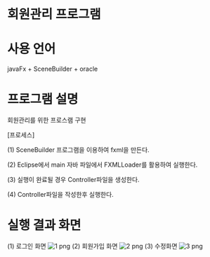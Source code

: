 # 회원관리 프로그램

# 사용 언어
  javaFx + SceneBuilder + oracle
# 프로그램 설명  
회원관리를 위한 프로스램 구현

[프로세스]

(1) SceneBuilder 프로그램을 이용하여 fxml을 만든다.

(2) Eclipse에서 main 자바 파일에서 FXMLLoader를 활용하여 실행한다.

(3) 실행이 완료될 경우 Controller파일을 생성한다.

(4) Controller파일을 작성한후 실행한다.

# 실행 결과 화면
(1) 로그인 화면
![1 png](https://user-images.githubusercontent.com/88234731/141294755-6ab6e8cf-0c5e-4535-9074-5307a7160449.jpg)
(2) 회원가입 화면
![2 png](https://user-images.githubusercontent.com/88234731/141292942-b9d660a6-9e8f-4de8-aba1-d51b27694f87.jpg)
(3) 수정화면
![3 png](https://user-images.githubusercontent.com/88234731/141292944-a602f374-ffbe-4a28-964b-4c49a447d059.jpg)
